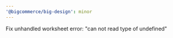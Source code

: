 ```yaml
---
'@bigcommerce/big-design': minor
---
```


Fix unhandled worksheet error: "can not read type of undefined"
